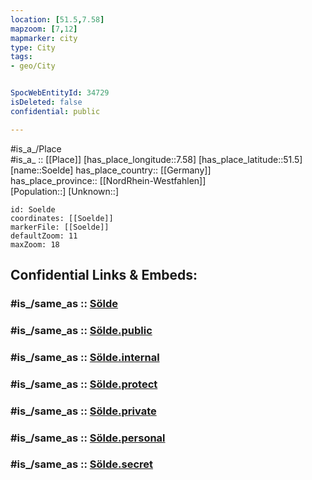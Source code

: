 ```yaml
---
location: [51.5,7.58] 
mapzoom: [7,12] 
mapmarker: city 
type: City
tags:
- geo/City


SpocWebEntityId: 34729
isDeleted: false
confidential: public

---
```

#is_a_/Place  
#is_a_ :: [[Place]] 
[has_place_longitude::7.58] 
[has_place_latitude::51.5] 
[name::Soelde] 
has_place_country:: [[Germany]]  
has_place_province:: [[NordRhein-Westfahlen]]  
[Population::] 
[Unknown::] 


```leaflet
id: Soelde
coordinates: [[Soelde]] 
markerFile: [[Soelde]] 
defaultZoom: 11 
maxZoom: 18
```


## Confidential Links & Embeds: 

### #is_/same_as :: [Sölde](/_Standards/Earth/Continent/Europe/Europe~Central/Germany/Germany~West/Nordrhein-Westfalen/counties~NW/Dortmund/Sölde.md) 

### #is_/same_as :: [Sölde.public](/_public/Earth/Continent/Europe/Europe~Central/Germany/Germany~West/Nordrhein-Westfalen/counties~NW/Dortmund/Sölde.public.md) 

### #is_/same_as :: [Sölde.internal](/_internal/Earth/Continent/Europe/Europe~Central/Germany/Germany~West/Nordrhein-Westfalen/counties~NW/Dortmund/Sölde.internal.md) 

### #is_/same_as :: [Sölde.protect](/_protect/Earth/Continent/Europe/Europe~Central/Germany/Germany~West/Nordrhein-Westfalen/counties~NW/Dortmund/Sölde.protect.md) 

### #is_/same_as :: [Sölde.private](/_private/Earth/Continent/Europe/Europe~Central/Germany/Germany~West/Nordrhein-Westfalen/counties~NW/Dortmund/Sölde.private.md) 

### #is_/same_as :: [Sölde.personal](/_personal/Earth/Continent/Europe/Europe~Central/Germany/Germany~West/Nordrhein-Westfalen/counties~NW/Dortmund/Sölde.personal.md) 

### #is_/same_as :: [Sölde.secret](/_secret/Earth/Continent/Europe/Europe~Central/Germany/Germany~West/Nordrhein-Westfalen/counties~NW/Dortmund/Sölde.secret.md)

